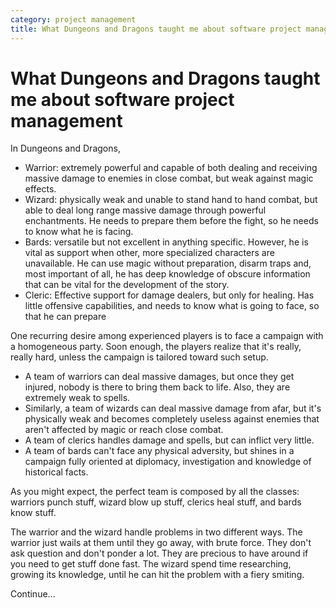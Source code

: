 ```yaml
---
category: project management
title: What Dungeons and Dragons taught me about software project management (incomplete)
---
```


# What Dungeons and Dragons taught me about software project management

In Dungeons and Dragons,

- Warrior: extremely powerful and capable of both dealing and receiving massive damage to enemies in close combat, but weak against magic effects.
- Wizard: physically weak and unable to stand hand to hand combat, but able to deal long range massive damage through powerful enchantments. He needs to prepare them before the fight, so he needs to know what he is facing.
- Bards: versatile but not excellent in anything specific. However, he is vital as support when other, more specialized characters are unavailable. He can use magic without preparation, disarm traps and, most important of all, he has deep knowledge of obscure information that can be vital for the development of the story.
- Cleric: Effective support for damage dealers, but only for healing. Has little offensive capabilities, and needs to know what is going to face, so that he can prepare

One recurring desire among experienced players is to face a campaign with a
homogeneous party. Soon enough, the players realize that it's really, really
hard, unless the campaign is tailored toward such setup.

- A team of warriors can deal massive damages, but once they get injured, nobody is there to bring them back to life. Also, they are extremely weak to spells.
- Similarly, a team of wizards can deal massive damage from afar, but it's physically weak and becomes completely useless against enemies that aren't affected by magic or reach close combat.
- A team of clerics handles damage and spells, but can inflict very little.
- A team of bards can't face any physical adversity, but shines in a campaign fully oriented at diplomacy, investigation and knowledge of historical facts.

As you might expect, the perfect team is composed by all the classes: warriors
punch stuff, wizard blow up stuff, clerics heal stuff, and bards know stuff.

The warrior and the wizard handle problems in two different ways. The warrior
just wails at them until they go away, with brute force. They don't ask
question and don't ponder a lot. They are precious to have around if you need
to get stuff done fast. The wizard spend time researching, growing its
knowledge, until he can hit the problem with a fiery smiting.

Continue...

